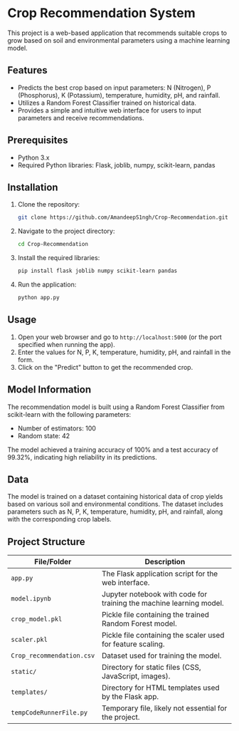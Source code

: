 # Crop Recommendation System

This project is a web-based application that recommends suitable crops to grow based on soil and environmental parameters using a machine learning model.

## Features

- Predicts the best crop based on input parameters: N (Nitrogen), P (Phosphorus), K (Potassium), temperature, humidity, pH, and rainfall.
- Utilizes a Random Forest Classifier trained on historical data.
- Provides a simple and intuitive web interface for users to input parameters and receive recommendations.

## Prerequisites

- Python 3.x
- Required Python libraries: Flask, joblib, numpy, scikit-learn, pandas

## Installation

1. Clone the repository:
   ```bash
   git clone https://github.com/AmandeepS1ngh/Crop-Recommendation.git
   ```

2. Navigate to the project directory:
   ```bash
   cd Crop-Recommendation
   ```

3. Install the required libraries:
   ```bash
   pip install flask joblib numpy scikit-learn pandas
   ```

4. Run the application:
   ```bash
   python app.py
   ```

## Usage

1. Open your web browser and go to `http://localhost:5000` (or the port specified when running the app).
2. Enter the values for N, P, K, temperature, humidity, pH, and rainfall in the form.
3. Click on the "Predict" button to get the recommended crop.

## Model Information

The recommendation model is built using a Random Forest Classifier from scikit-learn with the following parameters:

- Number of estimators: 100
- Random state: 42

The model achieved a training accuracy of 100% and a test accuracy of 99.32%, indicating high reliability in its predictions.

## Data

The model is trained on a dataset containing historical data of crop yields based on various soil and environmental conditions. The dataset includes parameters such as N, P, K, temperature, humidity, pH, and rainfall, along with the corresponding crop labels.

## Project Structure

| File/Folder            | Description                                                                 |
|------------------------|-----------------------------------------------------------------------------|
| `app.py`               | The Flask application script for the web interface.                         |
| `model.ipynb`          | Jupyter notebook with code for training the machine learning model.         |
| `crop_model.pkl`       | Pickle file containing the trained Random Forest model.                     |
| `scaler.pkl`           | Pickle file containing the scaler used for feature scaling.                 |
| `Crop_recommendation.csv` | Dataset used for training the model.                                     |
| `static/`              | Directory for static files (CSS, JavaScript, images).                       |
| `templates/`           | Directory for HTML templates used by the Flask app.                        |
| `tempCodeRunnerFile.py`| Temporary file, likely not essential for the project.                       |
